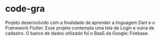 # code-gra
Projeto desenvolvido com a finalidade de aprender a linguagem Dart e o Framework Flutter. Esse projeto contempla uma tela de Login e outra de cadastro. O banco de dados utilizado foi o BaaS da Google: Firebase.
